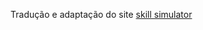 <p>Tradução e adaptação do site <a href="http://irowiki.org/~himeyasha/skill4/">skill simulator </a></p>
